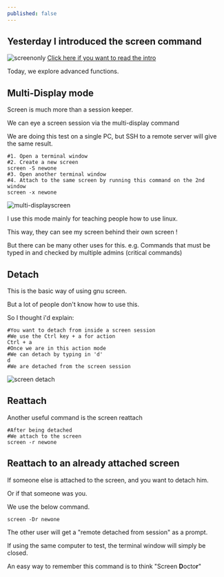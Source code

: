 ```yaml
---
published: false
---
```

## Yesterday I introduced the screen command
![screenonly](https://github.com/codarrenvelvindron/codarrenvelvindron.github.io/raw/master/images/screen_only.png)
[Click here if you want to read the intro](https://blog.codarren.com/Day19-The_screen_command_on_GNU-Linux/)

Today, we explore advanced functions.

## Multi-Display mode
Screen is much more than a session keeper.

We can eye a screen session via the multi-display command

We are doing this test on a single PC, but SSH to a remote server will give the same result.
```
#1. Open a terminal window
#2. Create a new screen
screen -S newone
#3. Open another terminal window
#4. Attach to the same screen by running this command on the 2nd window
screen -x newone
```
![multi-displayscreen](https://github.com/codarrenvelvindron/codarrenvelvindron.github.io/raw/master/images/multi_display_screen.png)

I use this mode mainly for teaching people how to use linux.

This way, they can see my screen behind their own screen !


But there can be many other uses for this.
e.g. Commands that must be typed in and checked by multiple admins (critical commands)

## Detach
This is the basic way of using gnu screen.

But a lot of people don't know how to use this.

So I thought i'd explain:

```
#You want to detach from inside a screen session
#We use the Ctrl key + a for action
Ctrl + a
#Once we are in this action mode
#We can detach by typing in 'd'
d
#We are detached from the screen session
```
![screen detach](https://github.com/codarrenvelvindron/codarrenvelvindron.github.io/raw/master/images/detach_from_screen.png)

## Reattach
Another useful command is the screen reattach
```
#After being detached
#We attach to the screen
screen -r newone
```

## Reattach to an already attached screen
If someone else is attached to the screen, and you want to detach him.

Or if that someone was you.

We use the below command.

```
screen -Dr newone
```
The other user will get a "remote detached from session" as a prompt.

If using the same computer to test, the terminal window will simply be closed.

An easy way to remember this command is to think "Screen **D**octo**r**"
